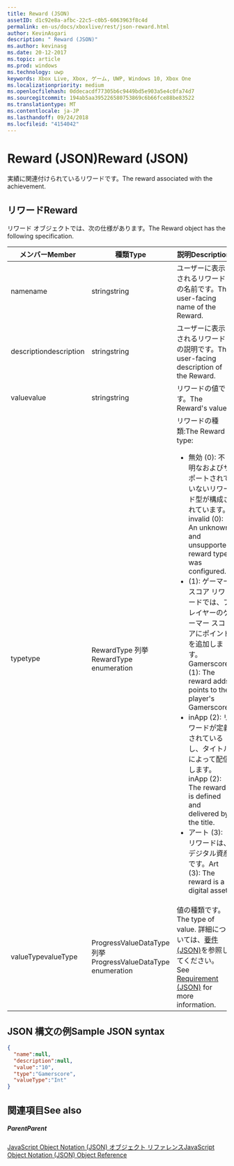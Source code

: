 ```yaml
---
title: Reward (JSON)
assetID: d1c92e8a-afbc-22c5-c0b5-6063963f8c4d
permalink: en-us/docs/xboxlive/rest/json-reward.html
author: KevinAsgari
description: " Reward (JSON)"
ms.author: kevinasg
ms.date: 20-12-2017
ms.topic: article
ms.prod: windows
ms.technology: uwp
keywords: Xbox Live, Xbox, ゲーム, UWP, Windows 10, Xbox One
ms.localizationpriority: medium
ms.openlocfilehash: 0ddecacdf77305b6c9449bd5e903a5e4c0fa74d7
ms.sourcegitcommit: 194ab5aa395226580753869c6b66fce88be83522
ms.translationtype: MT
ms.contentlocale: ja-JP
ms.lasthandoff: 09/24/2018
ms.locfileid: "4154042"
---
```

# <a name="reward-json"></a><span data-ttu-id="40068-104">Reward (JSON)</span><span class="sxs-lookup"><span data-stu-id="40068-104">Reward (JSON)</span></span>
<span data-ttu-id="40068-105">実績に関連付けられているリワードです。</span><span class="sxs-lookup"><span data-stu-id="40068-105">The reward associated with the achievement.</span></span>
<a id="ID4EN"></a>


## <a name="reward"></a><span data-ttu-id="40068-106">リワード</span><span class="sxs-lookup"><span data-stu-id="40068-106">Reward</span></span>

<span data-ttu-id="40068-107">リワード オブジェクトでは、次の仕様があります。</span><span class="sxs-lookup"><span data-stu-id="40068-107">The Reward object has the following specification.</span></span>

| <span data-ttu-id="40068-108">メンバー</span><span class="sxs-lookup"><span data-stu-id="40068-108">Member</span></span>| <span data-ttu-id="40068-109">種類</span><span class="sxs-lookup"><span data-stu-id="40068-109">Type</span></span>| <span data-ttu-id="40068-110">説明</span><span class="sxs-lookup"><span data-stu-id="40068-110">Description</span></span>|
| --- | --- | --- |
| <span data-ttu-id="40068-111">name</span><span class="sxs-lookup"><span data-stu-id="40068-111">name</span></span>| <span data-ttu-id="40068-112">string</span><span class="sxs-lookup"><span data-stu-id="40068-112">string</span></span>| <span data-ttu-id="40068-113">ユーザーに表示されるリワードの名前です。</span><span class="sxs-lookup"><span data-stu-id="40068-113">The user-facing name of the Reward.</span></span>|
| <span data-ttu-id="40068-114">description</span><span class="sxs-lookup"><span data-stu-id="40068-114">description</span></span>| <span data-ttu-id="40068-115">string</span><span class="sxs-lookup"><span data-stu-id="40068-115">string</span></span>| <span data-ttu-id="40068-116">ユーザーに表示されるリワードの説明です。</span><span class="sxs-lookup"><span data-stu-id="40068-116">The user-facing description of the Reward.</span></span>|
| <span data-ttu-id="40068-117">value</span><span class="sxs-lookup"><span data-stu-id="40068-117">value</span></span>| <span data-ttu-id="40068-118">string</span><span class="sxs-lookup"><span data-stu-id="40068-118">string</span></span>| <span data-ttu-id="40068-119">リワードの値です。</span><span class="sxs-lookup"><span data-stu-id="40068-119">The Reward's value.</span></span>|
| <span data-ttu-id="40068-120">type</span><span class="sxs-lookup"><span data-stu-id="40068-120">type</span></span>| <span data-ttu-id="40068-121">RewardType 列挙</span><span class="sxs-lookup"><span data-stu-id="40068-121">RewardType enumeration</span></span>| <span data-ttu-id="40068-122">リワードの種類:</span><span class="sxs-lookup"><span data-stu-id="40068-122">The Reward type:</span></span> <ul><li><span data-ttu-id="40068-123">無効 (0): 不明なおよびサポートされていないリワード型が構成されています。</span><span class="sxs-lookup"><span data-stu-id="40068-123">invalid (0): An unknown and unsupported reward type was configured.</span></span></li><li><span data-ttu-id="40068-124">(1): ゲーマー スコア リワードでは、プレイヤーのゲーマー スコアにポイントを追加します。</span><span class="sxs-lookup"><span data-stu-id="40068-124">Gamerscore (1): The reward adds points to the player's Gamerscore.</span></span></li><li><span data-ttu-id="40068-125">inApp (2): リワードが定義されているし、タイトルによって配信します。</span><span class="sxs-lookup"><span data-stu-id="40068-125">inApp (2): The reward is defined and delivered by the title.</span></span></li><li><span data-ttu-id="40068-126">アート (3): リワードは、デジタル資産です。</span><span class="sxs-lookup"><span data-stu-id="40068-126">Art (3): The reward is a digital asset.</span></span></li></ul> | 
| <span data-ttu-id="40068-127">valueType</span><span class="sxs-lookup"><span data-stu-id="40068-127">valueType</span></span>| <span data-ttu-id="40068-128">ProgressValueDataType 列挙</span><span class="sxs-lookup"><span data-stu-id="40068-128">ProgressValueDataType enumeration</span></span>| <span data-ttu-id="40068-129">値の種類です。</span><span class="sxs-lookup"><span data-stu-id="40068-129">The type of value.</span></span> <span data-ttu-id="40068-130">詳細については、[要件 (JSON)](json-requirement.md)を参照してください。</span><span class="sxs-lookup"><span data-stu-id="40068-130">See [Requirement (JSON)](json-requirement.md) for more information.</span></span>|

<a id="ID4EBD"></a>


## <a name="sample-json-syntax"></a><span data-ttu-id="40068-131">JSON 構文の例</span><span class="sxs-lookup"><span data-stu-id="40068-131">Sample JSON syntax</span></span>


```json
{
  "name":null,
  "description":null,
  "value":"10",
  "type":"Gamerscore",
  "valueType":"Int"
}

```


<a id="ID4EKD"></a>


## <a name="see-also"></a><span data-ttu-id="40068-132">関連項目</span><span class="sxs-lookup"><span data-stu-id="40068-132">See also</span></span>

<a id="ID4EMD"></a>


##### <a name="parent"></a><span data-ttu-id="40068-133">Parent</span><span class="sxs-lookup"><span data-stu-id="40068-133">Parent</span></span>

[<span data-ttu-id="40068-134">JavaScript Object Notation (JSON) オブジェクト リファレンス</span><span class="sxs-lookup"><span data-stu-id="40068-134">JavaScript Object Notation (JSON) Object Reference</span></span>](atoc-xboxlivews-reference-json.md)
